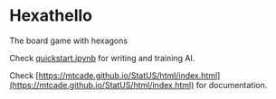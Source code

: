 # Hexathello

The board game with hexagons

Check [quickstart.ipynb](quickstart.ipynb) for writing and training AI.

Check [https://mtcade.github.io/StatUS/html/index.html](https://mtcade.github.io/StatUS/html/index.html) for documentation.
